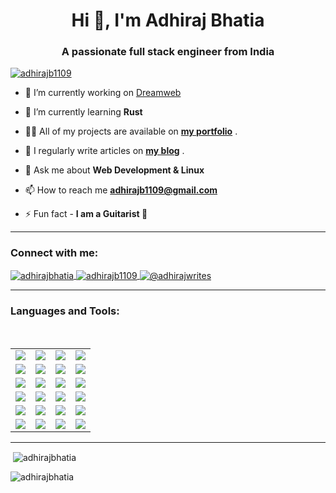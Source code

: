 <h1 align="center">Hi 👋, I'm Adhiraj Bhatia</h1>
<h3 align="center">A passionate full stack engineer from India</h3>

<p align="left">
  <a href="https://twitter.com/adhirajb1109" target="blank"><img src="https://img.shields.io/badge/adhirajb1109-%231DA1F2.svg?style=for-the-badge&logo=Twitter&logoColor=white" alt="adhirajb1109" />
  </a> 
</p>

- 🔭 I’m currently working on [Dreamweb](https://github.com/dreamwebHQ)

- 🌱 I’m currently learning **Rust**

- 👨‍💻 All of my projects are available on [**my portfolio**](https://adhirajbhatia.vercel.app/work) .

- 📝 I regularly write articles on [**my blog**](https://adhirajwrites.hashnode.dev) .

- 💬 Ask me about **Web Development & Linux**

- 📫 How to reach me **adhirajb1109@gmail.com**

- ⚡ Fun fact - **I am a Guitarist 🎸**
<hr>

<h3 align="left">Connect with me:</h3>
<p align="left">
<a href="https://dev.to/adhirajbhatia" target="blank">
  <img align="center" src="https://img.shields.io/badge/dev.to-0A0A0A?style=for-the-badge&logo=dev.to&logoColor=white)" alt="adhirajbhatia" />
</a>
<a href="https://twitter.com/adhirajb1109" target="blank">
  <img align="center" src="https://img.shields.io/badge/adhirajb1109-%231DA1F2.svg?style=for-the-badge&logo=Twitter&logoColor=white" alt="adhirajb1109" />
</a>
<a href="https://hashnode.com/@adhirajwrites" target="blank">
  <img align="center" src="https://img.shields.io/badge/Hashnode-2962FF?style=for-the-badge&logo=hashnode&logoColor=white" alt="@adhirajwrites" />
</a>
</p>

<hr>
<h3 align="left">Languages and Tools:</h3>
<br>
<table> 
  <tr>
    <td><img align="center" src="https://img.shields.io/badge/HTML5-E34F26?style=for-the-badge&logo=html5&logoColor=white" /> </td>
    <td><img align="center" src="https://img.shields.io/badge/CSS3-1572B6?style=for-the-badge&logo=css3&logoColor=white" /> </td>
    <td><img align="center" src="https://img.shields.io/badge/Sass-CC6699?style=for-the-badge&logo=sass&logoColor=white" /> </td>
    <td><img align="center" src="https://img.shields.io/badge/bootstrap-%23563D7C.svg?style=for-the-badge&logo=bootstrap&logoColor=white" /></td>
  </tr>
  <tr>
    <td><img align="center" src="https://img.shields.io/badge/tailwindcss-%2338B2AC.svg?style=for-the-badge&logo=tailwind-css&logoColor=white" /> </td>
    <td><img align="center" src="https://img.shields.io/badge/javascript-%23323330.svg?style=for-the-badge&logo=javascript&logoColor=%23F7DF1E" /> </td>
    <td><img align="center" src="https://img.shields.io/badge/typescript-%23007ACC.svg?style=for-the-badge&logo=typescript&logoColor=white" /> </td>
    <td><img align="center" src="https://img.shields.io/badge/React-20232A?style=for-the-badge&logo=react&logoColor=61DAFB" /></td>
  </tr>
  <tr>
    <td><img align="center" src="https://img.shields.io/badge/next.js-000000?style=for-the-badge&logo=nextdotjs&logoColor=white" /> </td>
    <td><img align="center" src="https://img.shields.io/badge/-GraphQL-E10098?style=for-the-badge&logo=graphql&logoColor=white" /></td>
    <td><img align="center" src="https://img.shields.io/badge/Supabase-3ECF8E?style=for-the-badge&logo=supabase&logoColor=white" /></td>
    <td><img align="center" src="https://img.shields.io/badge/Prisma-3982CE?style=for-the-badge&logo=Prisma&logoColor=white" /></td>
  </tr>
  <tr>
    <td><img align="center" src="https://img.shields.io/badge/git-%23F05033.svg?style=for-the-badge&logo=git&logoColor=white" /> </td>
    <td><img align="center" src="https://img.shields.io/badge/markdown-%23000000.svg?style=for-the-badge&logo=markdown&logoColor=white" /></td>
    <td><img align="center" src="https://img.shields.io/badge/Node.js-339933?style=for-the-badge&logo=nodedotjs&logoColor=white" /></td>
    <td><img align="center" src="https://img.shields.io/badge/Express.js-000000?style=for-the-badge&logo=express&logoColor=white" /></td>
  </tr>
  <tr>
    <td><img align="center" src="https://img.shields.io/badge/MongoDB-4EA94B?style=for-the-badge&logo=mongodb&logoColor=white" /></td>
    <td><img align="center" src="https://img.shields.io/badge/Python-3776AB?style=for-the-badge&logo=python&logoColor=white" /></td>
    <td><img align="center" src="https://img.shields.io/badge/Flask-000000?style=for-the-badge&logo=flask&logoColor=white" /></td>
    <td><img align="center" src="https://img.shields.io/badge/fastapi-109989?style=for-the-badge&logo=FASTAPI&logoColor=white" /></td>
  </tr>
  <tr>
    <td><img align="center" src="https://img.shields.io/badge/PostgreSQL-316192?style=for-the-badge&logo=postgresql&logoColor=white" /></td>
    <td><img align="center" src="https://img.shields.io/badge/Visual%20Studio%20Code-0078d7.svg?style=for-the-badge&logo=visual-studio-code&logoColor=white" /></td>
    <td><img align="center" src="https://img.shields.io/badge/Linux-FCC624?style=for-the-badge&logo=linux&logoColor=black" /></td>
    <td><img align="center" src="https://img.shields.io/badge/Pop!_OS-48B9C7?style=for-the-badge&logo=Pop!_OS&logoColor=white" /></td>
  </tr>
</table>
<hr>

<p>&nbsp;<img align="center" src="https://github-readme-stats.vercel.app/api?username=adhirajbhatia&show_icons=true&locale=en" alt="adhirajbhatia" /></p>

<p><img align="center" src="https://github-readme-streak-stats.herokuapp.com/?user=adhirajbhatia&" alt="adhirajbhatia" /></p>

